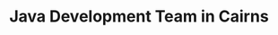 ---
title: Java Development Team in Cairns
permalink: /landings/java-developer-cairns
technology: Java
location: Cairns
---